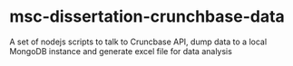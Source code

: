 # msc-dissertation-crunchbase-data
A set of nodejs scripts to talk to Cruncbase API, dump data to a local MongoDB instance and generate excel file for data analysis

